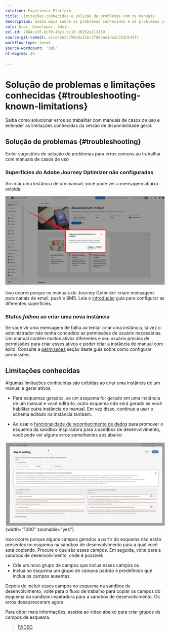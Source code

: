 ```yaml
---
solution: Experience Platform
title: Limitações conhecidas e solução de problemas com os manuais
description: Saiba mais sobre os problemas conhecidos e os problemas comuns com os manuais e como solucioná-los
role: User, Developer, Admin
exl-id: 2604ce26-bcf9-46e1-bc10-30252a113159
source-git-commit: ecce42e2c759bda31bc37d0aae1da2c7b3d141fc
workflow-type: tm+mt
source-wordcount: '395'
ht-degree: 2%

---
```



# Solução de problemas e limitações conhecidas {#troubleshooting-known-limitations}

Saiba como solucionar erros ao trabalhar com manuais de casos de uso e entender as limitações conhecidas da versão de disponibilidade geral.

## Solução de problemas {#troubleshooting}

Exibir sugestões de solução de problemas para erros comuns ao trabalhar com manuais de casos de uso

### Superfícies do Adobe Journey Optimizer não configuradas

Ao criar uma instância de um manual, você pode ver a mensagem abaixo exibida.

![Solução de problemas](/help/use-case-playbooks/assets/playbooks/troubleshooting/troubleshooting-ajo.png)

Isso ocorre porque os manuais do Journey Optimizer criam mensagens para canais de email, push e SMS. Leia o [introdução](/help/use-case-playbooks/playbooks/get-started.md#configure-sandbox-and-channel-surfaces-in-journey-optimizer) guia para configurar as diferentes superfícies.

### Status *falhou* ao criar uma nova instância

Se você vir uma mensagem de falha ao tentar criar uma instância, talvez o administrador não tenha concedido as permissões de usuário necessárias. Um manual contém muitos ativos diferentes e seu usuário precisa de permissões para criar esses ativos e poder criar a instância do manual com êxito. Consulte a [permissões](/help/use-case-playbooks/playbooks/get-started.md#grant-your-team-the-required-access-permissions) seção deste guia sobre como configurar permissões.

## Limitações conhecidas

Algumas limitações conhecidas são exibidas ao criar uma instância de um manual e gerar ativos.

* Para esquemas gerados, se um esquema for gerado em uma instância de um manual e você editá-lo, outro esquema *não* será gerado se você habilitar outra instância do manual. Em vez disso, continue a usar o schema editado na instância também.

* Ao usar o [funcionalidade de reconhecimento de dados](/help/use-case-playbooks/playbooks/data-awareness.md) para promover o esquema da sandbox inspiradora para a sandbox de desenvolvimento, você pode ver alguns erros semelhantes aos abaixo:

![Erros exibidos no fluxo de trabalho de mapeamento de esquema.](/help/use-case-playbooks/assets/playbooks/troubleshooting/schema-errors.png){width="1000" zoomable="yes"}

Isso ocorre porque alguns campos gerados a partir do esquema não estão presentes no esquema na sandbox de desenvolvimento para a qual você está copiando. Procure o que são esses campos. Em seguida, volte para a sandbox de desenvolvimento, onde é possível:

* Crie um novo grupo de campos que inclua esses campos ou
* Inclua no esquema um grupo de campos padrão e predefinido que inclua os campos ausentes.

Depois de incluir esses campos no esquema na sandbox de desenvolvimento, volte para o fluxo de trabalho para copiar os campos do esquema da sandbox inspiradora para a sandbox de desenvolvimento. Os erros desapareceram agora.

Para obter mais informações, assista ao vídeo abaixo para criar grupos de campos de esquema.

>[!VIDEO](https://video.tv.adobe.com/v/27013/?learn=on)
